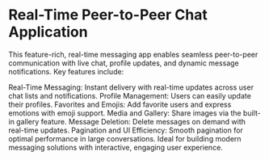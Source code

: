 

# Real-Time Peer-to-Peer Chat Application
This feature-rich, real-time messaging app enables seamless peer-to-peer communication with live chat, profile updates, and dynamic message notifications. Key features include:

Real-Time Messaging: Instant delivery with real-time updates across user chat lists and notifications.
Profile Management: Users can easily update their profiles.
Favorites and Emojis: Add favorite users and express emotions with emoji support.
Media and Gallery: Share images via the built-in gallery feature.
Message Deletion: Delete messages on demand with real-time updates.
Pagination and UI Efficiency: Smooth pagination for optimal performance in large conversations.
Ideal for building modern messaging solutions with interactive, engaging user experience.


